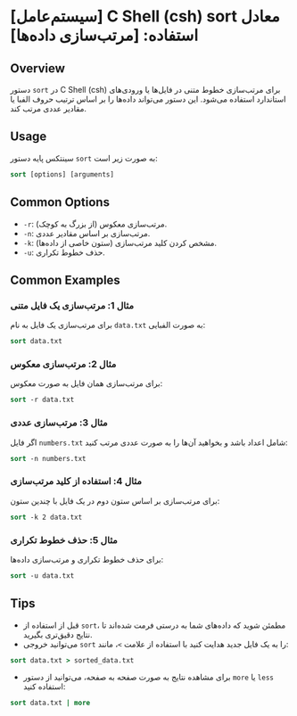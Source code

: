 # [سیستم‌عامل] C Shell (csh) sort معادل استفاده: [مرتب‌سازی داده‌ها]

## Overview
دستور `sort` در C Shell (csh) برای مرتب‌سازی خطوط متنی در فایل‌ها یا ورودی‌های استاندارد استفاده می‌شود. این دستور می‌تواند داده‌ها را بر اساس ترتیب حروف الفبا یا مقادیر عددی مرتب کند.

## Usage
سینتکس پایه دستور `sort` به صورت زیر است:

```csh
sort [options] [arguments]
```

## Common Options
- `-r`: مرتب‌سازی معکوس (از بزرگ به کوچک).
- `-n`: مرتب‌سازی بر اساس مقادیر عددی.
- `-k`: مشخص کردن کلید مرتب‌سازی (ستون خاصی از داده‌ها).
- `-u`: حذف خطوط تکراری.

## Common Examples
### مثال 1: مرتب‌سازی یک فایل متنی
برای مرتب‌سازی یک فایل به نام `data.txt` به صورت الفبایی:

```csh
sort data.txt
```

### مثال 2: مرتب‌سازی معکوس
برای مرتب‌سازی همان فایل به صورت معکوس:

```csh
sort -r data.txt
```

### مثال 3: مرتب‌سازی عددی
اگر فایل `numbers.txt` شامل اعداد باشد و بخواهید آن‌ها را به صورت عددی مرتب کنید:

```csh
sort -n numbers.txt
```

### مثال 4: استفاده از کلید مرتب‌سازی
برای مرتب‌سازی بر اساس ستون دوم در یک فایل با چندین ستون:

```csh
sort -k 2 data.txt
```

### مثال 5: حذف خطوط تکراری
برای حذف خطوط تکراری و مرتب‌سازی داده‌ها:

```csh
sort -u data.txt
```

## Tips
- قبل از استفاده از `sort`، مطمئن شوید که داده‌های شما به درستی فرمت شده‌اند تا نتایج دقیق‌تری بگیرید.
- می‌توانید خروجی `sort` را به یک فایل جدید هدایت کنید با استفاده از علامت `>`، مانند:

```csh
sort data.txt > sorted_data.txt
```
- برای مشاهده نتایج به صورت صفحه به صفحه، می‌توانید از دستور `more` یا `less` استفاده کنید:

```csh
sort data.txt | more
```